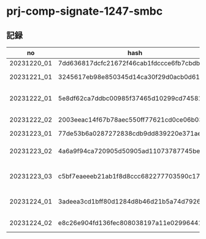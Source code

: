 # prj-comp-signate-1247-smbc

## 記録

| no | hash | memo |
| -- | ---- | ---- |
| 20231220_01 | 7dd636817dcfc21672f46cab1fdccce6fb7cbdbb | EDA |
| 20231221_01 | 3245617eb98e850345d14ca30f29d0acb0d61f44 | Fix categorical columns |
| 20231222_01 | 5e8df62ca7ddbc00985f37465d10299cd7458137 | Drop duplicated columns |
| 20231222_02 | 2003eeac14f67b78aec550ff77621cd0ce06b037 | Add target encoding |
| 20231223_01 | 77de53b6a0287272838cdb9dd839220e371aeafd | Check CV |
| 20231223_02 | 4a6a9f94ca720905d50905ad11073787745be0d0 | Optimize prediction proba |
| 20231223_03 | c5bf7eaeeeb21ab1f8d8ccc682277703590c17df | Change KFold to StratifiedKFold |
| 20231224_01 | 3adeea3cd1bff80d1284d8b46d21b5a74d7926f4 | Try binary model for each class |
| 20231224_02 | e8c26e904fd136fec808038197a11e0299644145 | Try regression model |
